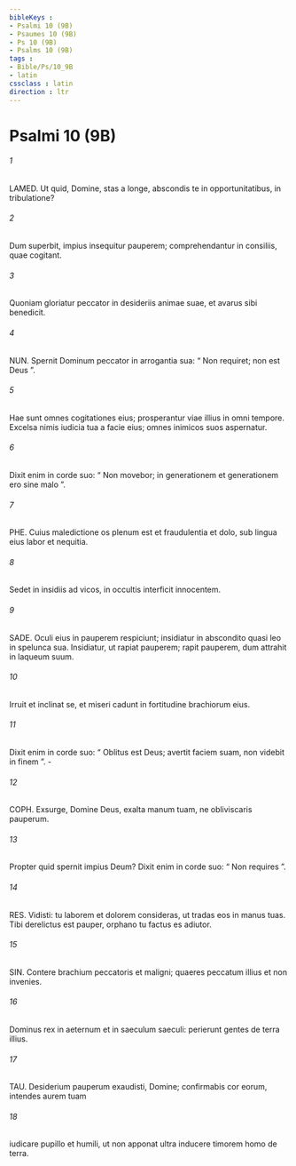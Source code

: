 ```yaml
---
bibleKeys : 
- Psalmi 10 (9B)
- Psaumes 10 (9B)
- Ps 10 (9B)
- Psalms 10 (9B)
tags : 
- Bible/Ps/10_9B
- latin
cssclass : latin
direction : ltr
---
```


# Psalmi 10 (9B)

###### 1
LAMED. Ut quid, Domine, stas a longe, abscondis te in opportunitatibus, in tribulatione?
###### 2
Dum superbit, impius insequitur pauperem; comprehendantur in consiliis, quae cogitant.
###### 3
Quoniam gloriatur peccator in desideriis animae suae, et avarus sibi benedicit.
###### 4
NUN. Spernit Dominum peccator in arrogantia sua: “ Non requiret; non est Deus ”.
###### 5
Hae sunt omnes cogitationes eius; prosperantur viae illius in omni tempore. Excelsa nimis iudicia tua a facie eius; omnes inimicos suos aspernatur.
###### 6
Dixit enim in corde suo: “ Non movebor; in generationem et generationem ero sine malo ”.
###### 7
PHE. Cuius maledictione os plenum est et fraudulentia et dolo, sub lingua eius labor et nequitia.
###### 8
Sedet in insidiis ad vicos, in occultis interficit innocentem.
###### 9
SADE. Oculi eius in pauperem respiciunt; insidiatur in abscondito quasi leo in spelunca sua. Insidiatur, ut rapiat pauperem; rapit pauperem, dum attrahit in laqueum suum.
###### 10
Irruit et inclinat se, et miseri cadunt in fortitudine brachiorum eius.
###### 11
Dixit enim in corde suo: “ Oblitus est Deus; avertit faciem suam, non videbit in finem ”. -
###### 12
COPH. Exsurge, Domine Deus, exalta manum tuam, ne obliviscaris pauperum.
###### 13
Propter quid spernit impius Deum? Dixit enim in corde suo: “ Non requires ”.
###### 14
RES. Vidisti: tu laborem et dolorem consideras, ut tradas eos in manus tuas. Tibi derelictus est pauper, orphano tu factus es adiutor.
###### 15
SIN. Contere brachium peccatoris et maligni; quaeres peccatum illius et non invenies.
###### 16
Dominus rex in aeternum et in saeculum saeculi: perierunt gentes de terra illius.
###### 17
TAU. Desiderium pauperum exaudisti, Domine; confirmabis cor eorum, intendes aurem tuam
###### 18
iudicare pupillo et humili, ut non apponat ultra inducere timorem homo de terra.
